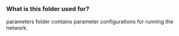 
### What is this folder used for? ###

parameters folder contains parameter configurations for running the network.

